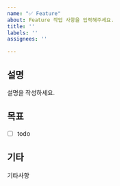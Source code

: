 ```yaml
---
name: "✅ Feature"
about: Feature 작업 사항을 입력해주세요.
title: ''
labels: ''
assignees: ''

---
```


## 설명
설명을 작성하세요.

## 목표
- [ ] todo

## 기타
기타사항
